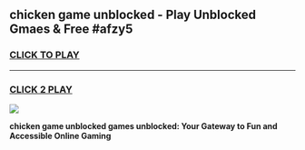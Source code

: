 
## chicken game unblocked - Play Unblocked Gmaes & Free #afzy5
<h3>
<a href="https://news.freeplayer.one?title=chicken_game_unblocked&ref=03M">CLICK TO PLAY</a></h3>
<hr>

<h3>
<a href="https://news.freeplayer.one?title=chicken_game_unblocked&ref=03M">CLICK 2 PLAY</a>
  
</h3>

<a href="https://news.freeplayer.one?title=chicken_game_unblocked&ref=03M"><img src="https://clearcache.store/games.png"></a>


**chicken game unblocked games unblocked: Your Gateway to Fun and Accessible Online Gaming**
